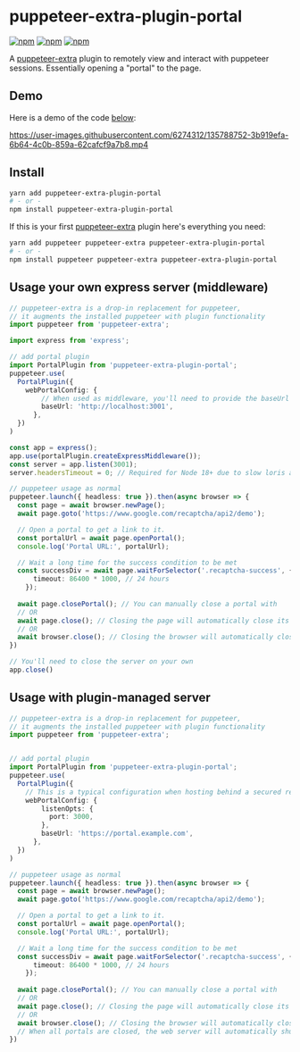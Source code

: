# puppeteer-extra-plugin-portal

 [![npm](https://img.shields.io/npm/v/puppeteer-extra-plugin-portal.svg)](https://www.npmjs.com/package/puppeteer-extra-plugin-portal) [![npm](https://img.shields.io/npm/dt/puppeteer-extra-plugin-portal.svg)](https://www.npmjs.com/package/puppeteer-extra-plugin-portal) [![npm](https://img.shields.io/npm/l/puppeteer-extra-plugin-portal.svg)](https://www.npmjs.com/package/puppeteer-extra)

A [puppeteer-extra](https://github.com/berstend/puppeteer-extra) plugin to remotely view and interact with puppeteer sessions. Essentially opening a "portal" to the page.

## Demo

Here is a demo of the code [below](#usage):

https://user-images.githubusercontent.com/6274312/135788752-3b919efa-6b64-4c0b-859a-62cafcf9a7b8.mp4

## Install

```bash
yarn add puppeteer-extra-plugin-portal
# - or -
npm install puppeteer-extra-plugin-portal
```

If this is your first [puppeteer-extra](https://github.com/berstend/puppeteer-extra) plugin here's everything you need:

```bash
yarn add puppeteer puppeteer-extra puppeteer-extra-plugin-portal
# - or -
npm install puppeteer puppeteer-extra puppeteer-extra-plugin-portal
```

## Usage your own express server (middleware)

```typescript
// puppeteer-extra is a drop-in replacement for puppeteer,
// it augments the installed puppeteer with plugin functionality
import puppeteer from 'puppeteer-extra';

import express from 'express';

// add portal plugin
import PortalPlugin from 'puppeteer-extra-plugin-portal';
puppeteer.use(
  PortalPlugin({
    webPortalConfig: {
        // When used as middleware, you'll need to provide the baseUrl if it's anything but `http://localhost:3000`
        baseUrl: 'http://localhost:3001',
      },
  })
)

const app = express();
app.use(portalPlugin.createExpressMiddleware());
const server = app.listen(3001);
server.headersTimeout = 0; // Required for Node 18+ due to slow loris attack change

// puppeteer usage as normal
puppeteer.launch({ headless: true }).then(async browser => {
  const page = await browser.newPage();
  await page.goto('https://www.google.com/recaptcha/api2/demo');

  // Open a portal to get a link to it. 
  const portalUrl = await page.openPortal();
  console.log('Portal URL:', portalUrl);

  // Wait a long time for the success condition to be met
  const successDiv = await page.waitForSelector('.recaptcha-success', {
      timeout: 86400 * 1000, // 24 hours
    });
  
  await page.closePortal(); // You can manually close a portal with
  // OR
  await page.close(); // Closing the page will automatically close its portal.
  // OR
  await browser.close(); // Closing the browser will automatically close the portals opened on it.
})

// You'll need to close the server on your own
app.close()
```

## Usage with plugin-managed server

```typescript
// puppeteer-extra is a drop-in replacement for puppeteer,
// it augments the installed puppeteer with plugin functionality
import puppeteer from 'puppeteer-extra';


// add portal plugin
import PortalPlugin from 'puppeteer-extra-plugin-portal';
puppeteer.use(
  PortalPlugin({
    // This is a typical configuration when hosting behind a secured reverse proxy
    webPortalConfig: {
        listenOpts: {
          port: 3000,
        },
        baseUrl: 'https://portal.example.com',
      },
  })
)

// puppeteer usage as normal
puppeteer.launch({ headless: true }).then(async browser => {
  const page = await browser.newPage();
  await page.goto('https://www.google.com/recaptcha/api2/demo');

  // Open a portal to get a link to it. 
  const portalUrl = await page.openPortal();
  console.log('Portal URL:', portalUrl);

  // Wait a long time for the success condition to be met
  const successDiv = await page.waitForSelector('.recaptcha-success', {
      timeout: 86400 * 1000, // 24 hours
    });
  
  await page.closePortal(); // You can manually close a portal with
  // OR
  await page.close(); // Closing the page will automatically close its portal.
  // OR
  await browser.close(); // Closing the browser will automatically close the portals opened on it.
  // When all portals are closed, the web server will automatically shut down
})
```
